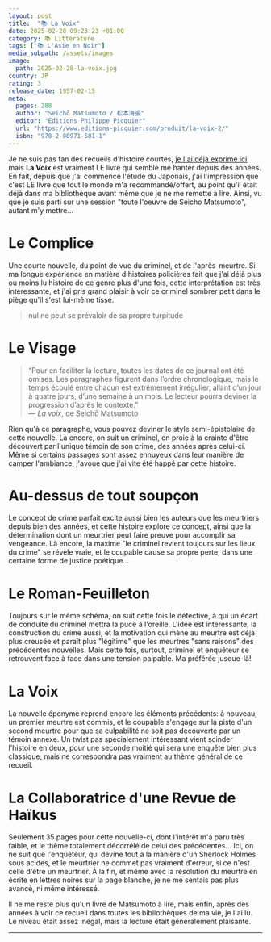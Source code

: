 ```yaml
---
layout: post
title:  "📚 La Voix"
date: 2025-02-28 09:23:23 +01:00
category: 📚 Littérature
tags: ["📚 L'Asie en Noir"]
media_subpath: /assets/images
image:
  path: 2025-02-28-la-voix.jpg
country: JP
rating: 3
release_date: 1957-02-15
meta:
  pages: 288
  author: "Seichō Matsumoto / 松本清張"
  editor: "Éditions Philippe Picquier"
  url: "https://www.editions-picquier.com/produit/la-voix-2/"
  isbn: "978-2-80971-581-1"
---
```


Je ne suis pas fan des recueils d'histoire courtes, [je l'ai déjà exprimé ici](/posts/nostalgie/), mais **La Voix** est vraiment LE livre qui semble me hanter depuis des années. En fait, depuis que j'ai commencé l'étude du Japonais, j'ai l'impression que c'est LE livre que tout le monde m'a recommandé/offert, au point qu'il était déjà dans ma bibliothèque avant même que je ne me remette à lire. Ainsi, vu que je suis parti sur une session "toute l'oeuvre de Seicho Matsumoto", autant m'y mettre...

# Le Complice

Une courte nouvelle, du point de vue du criminel, et de l'après-meurtre. Si ma longue expérience en matière d'histoires policières fait que j'ai déjà plus ou moins lu histoire de ce genre plus d'une fois, cette interprétation est très intéressante, et j'ai pris grand plaisir à voir ce criminel sombrer petit dans le piège qu'il s'est lui-même tissé.

> nul ne peut se prévaloir de sa propre turpitude   

# Le Visage

> “Pour en faciliter la lecture, toutes les dates de ce journal ont été omises. Les paragraphes figurent dans l’ordre chronologique, mais le temps écoulé entre chacun est extrêmement irrégulier, allant d’un jour à quatre jours, d’une semaine à un mois. Le lecteur pourra deviner la progression d’après le contexte.”   
> ― *La voix*, de Seichō Matsumoto

Rien qu'à ce paragraphe, vous pouvez deviner le style semi-épistolaire de cette nouvelle. Là encore, on suit un criminel, en proie à la crainte d'être découvert par l'unique témoin de son crime, des années après celui-ci. Même si certains passages sont assez ennuyeux dans leur manière de camper l'ambiance, j'avoue que j'ai vite été happé par cette histoire.

# Au-dessus de tout soupçon

Le concept de crime parfait excite aussi bien les auteurs que les meurtriers depuis bien des années, et cette histoire explore ce concept, ainsi que la détermination dont un meurtrier peut faire preuve pour accomplir sa vengeance. Là encore, la maxime "le criminel revient toujours sur les lieux du crime" se révèle vraie, et le coupable cause sa propre perte, dans une certaine forme de justice poétique...

# Le Roman-Feuilleton

Toujours sur le même schéma, on suit cette fois le détective, à qui un écart de conduite du criminel mettra la puce à l'oreille. L'idée est intéressante, la construction du crime aussi, et la motivation qui mène au meurtre est déjà plus creusée et paraît plus "légitime" que les meurtres "sans raisons" des précédentes nouvelles. Mais cette fois, surtout, criminel et enquêteur se retrouvent face à face dans une tension palpable. Ma préférée jusque-là!

# La Voix

La nouvelle éponyme reprend encore les éléments précédents: à nouveau, un premier meurtre est commis, et le coupable s'engage sur la piste d'un second meurtre pour que sa culpabilité ne soit pas découverte par un témoin annexe. Un twist pas spécialement intéressant vient scinder l'histoire en deux, pour une seconde moitié qui sera une enquête bien plus classique, mais ne correspondra pas vraiment au thème général de ce recueil.

# La Collaboratrice d'une Revue de Haïkus

Seulement 35 pages pour cette nouvelle-ci, dont l'intérêt m'a paru très faible, et le thème totalement décorrélé de celui des précédentes... Ici, on ne suit que l'enquêteur, qui devine tout à la manière d'un Sherlock Holmes sous acides, et le meurtrier ne commet pas vraiment d'erreur, si ce n'est celle d'être un meurtrier. À la fin, et même avec la résolution du meurtre en écrite en lettres noires sur la page blanche, je ne me sentais pas plus avancé, ni même intéressé.

Il ne me reste plus qu'un livre de Matsumoto à lire, mais enfin, après des années à voir ce recueil dans toutes les bibliothèques de ma vie, je l'ai lu. Le niveau était assez inégal, mais la lecture était généralement plaisante.

* * *
